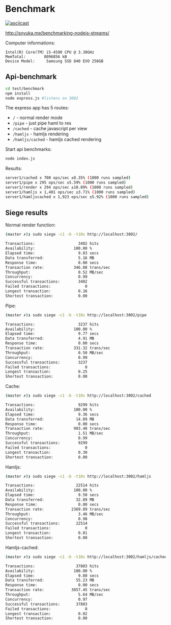 # Benchmark

[![asciicast](https://asciinema.org/a/36893.png)](https://asciinema.org/a/36893)

http://soyuka.me/benchmarking-nodejs-streams/

Computer informations:

```
Intel(R) Core(TM) i5-4590 CPU @ 3.30GHz
MemTotal:        8096856 kB
Device Model:     Samsung SSD 840 EVO 250GB
```

## Api-benchmark

```bash
cd test/benchmark
npm install
node express.js #listens on 3002
```

The express app has 5 routes:
- `/` - normal render mode
- `/pipe` - just pipe haml to res
- `/cached` - cache javascript per view
- `/hamljs` - hamljs rendering
- `/hamljs/cached` - hamljs cached rendering

Start api benchmarks:

```bash
node index.js
```

Results:

```bash
server1/cached x 700 ops/sec ±8.35% (1000 runs sampled)
server1/pipe x 295 ops/sec ±5.59% (1000 runs sampled)
server1/render x 294 ops/sec ±10.09% (1000 runs sampled)
server1/hamljs x 1,401 ops/sec ±3.71% (1000 runs sampled)
server1/hamljscached x 1,923 ops/sec ±5.92% (1000 runs sampled)
```

## Siege results

Normal render function:

```bash
(master ✗)❯ sudo siege -c1 -b -t10s http://localhost:3002/

Transactions:                   3402 hits
Availability:                 100.00 %
Elapsed time:                   9.83 secs
Data transferred:               5.16 MB
Response time:                  0.00 secs
Transaction rate:             346.08 trans/sec
Throughput:                     0.52 MB/sec
Concurrency:                    0.99
Successful transactions:        3402
Failed transactions:               0
Longest transaction:            0.16
Shortest transaction:           0.00
```

Pipe:

```bash
(master ✗)❯ sudo siege -c1 -b -t10s http://localhost:3002/pipe

Transactions:                   3237 hits
Availability:                 100.00 %
Elapsed time:                   9.77 secs
Data transferred:               4.91 MB
Response time:                  0.00 secs
Transaction rate:             331.32 trans/sec
Throughput:                     0.50 MB/sec
Concurrency:                    0.99
Successful transactions:        3237
Failed transactions:               0
Longest transaction:            0.25
Shortest transaction:           0.00
```

Cache:

```bash
(master ✗)❯ sudo siege -c1 -b -t10s http://localhost:3002/cached

Transactions:                   9299 hits
Availability:                 100.00 %
Elapsed time:                   9.36 secs
Data transferred:              14.09 MB
Response time:                  0.00 secs
Transaction rate:             993.48 trans/sec
Throughput:                     1.51 MB/sec
Concurrency:                    0.99
Successful transactions:        9299
Failed transactions:               0
Longest transaction:            0.30
Shortest transaction:           0.00
```

Hamljs:

```bash
(master ✗)❯ sudo siege -c1 -b -t10s http://localhost:3002/hamljs

Transactions:                  22514 hits
Availability:                 100.00 %
Elapsed time:                   9.50 secs
Data transferred:              32.89 MB
Response time:                  0.00 secs
Transaction rate:            2369.89 trans/sec
Throughput:                     3.46 MB/sec
Concurrency:                    0.98
Successful transactions:       22514
Failed transactions:               0
Longest transaction:            0.01
Shortest transaction:           0.00
```

Hamljs-cached:

```bash
(master ✗)❯ sudo siege -c1 -b -t10s http://localhost:3002/hamljs/cached

Transactions:                  37803 hits
Availability:                 100.00 %
Elapsed time:                   9.80 secs
Data transferred:              55.23 MB
Response time:                  0.00 secs
Transaction rate:            3857.45 trans/sec
Throughput:                     5.64 MB/sec
Concurrency:                    0.97
Successful transactions:       37803
Failed transactions:               0
Longest transaction:            0.02
Shortest transaction:           0.00
```
